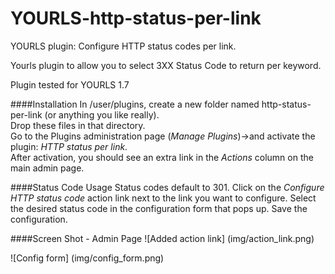 # YOURLS-http-status-per-link
YOURLS plugin: Configure HTTP status codes per link.

Yourls plugin to allow you to select 3XX Status Code to return per keyword.

Plugin tested for YOURLS 1.7


####Installation
In /user/plugins, create a new folder named http-status-per-link (or anything you like really).  
Drop these files in that directory.  
Go to the Plugins administration page (*Manage Plugins*)->and activate the plugin: *HTTP status per link*.  
After activation, you should see an extra link in the *Actions* column on the main admin page.

####Status Code Usage
Status codes default to 301.
Click on the *Configure HTTP status code* action link next to the link you want to configure.
Select the desired status code in the configuration form that pops up.
Save the configuration.

####Screen Shot - Admin Page
![Added action link] (img/action_link.png)

![Config form] (img/config_form.png)

